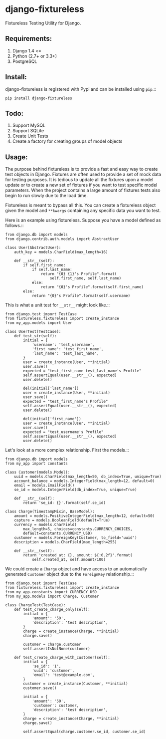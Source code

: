 django-fixtureless
====================

Fixtureless Testing Utility for Django.

Requirements:
-----------------

1. Django 1.4 <=
2. Python (2.7+ or 3.3+)
3. PostgreSQL

Install:
-----------------

django-fixtureless is registered with Pypi and can be installed using `pip`.::

    pip install django-fixtureless


Todo:
-----------------

1. Support MySQL
2. Support SQLite
3. Create Unit Tests
4. Create a factory for creating groups of model objects


Usage:
-----------------

The purpose behind fixtureless is to provide a fast and easy way to create test objects in Django.  Fixtures are
often used to provide a set of mock data for testing purposes.  It is tedious to update all the fixtures upon a
model update or to create a new set of fixtures if you want to test specific model parameters.  When the
project contains a large amount of fixtures tests also begin to run slowly due to the load time.

Fixtureless is meant to bypass all this.  You can create a fixtureless object given the model and `**kwargs`
containing any specific data you want to test.

Here is an example using fixtureless.  Suppose you have a model defined as follows.::

    from django.db import models
    from django.contrib.auth.models import AbstractUser

    class User(AbstractUser):
        auth_key = models.CharField(max_length=16)
    
        def __str__(self):
            if self.first_name:
                if self.last_name:
                    return "{0} {1}'s Profile".format(
                        self.first_name, self.last_name)
                else:
                    return "{0}'s Profile".format(self.first_name)
            else:
                return "{0}'s Profile".format(self.username)


This is what a unit test for `__str__` might look like.::

    from django.test import TestCase
    from fixtureless.fixtureless import create_instance
    from my_app.models import User

    class UserTest(TestCase):
        def test_str(self):
            initial = {
                'username': 'test_username',
                'first_name': 'test_first_name',
                'last_name': 'test_last_name',
            }
            user = create_instance(User, **initial)
            user.save()
            expected = "test_first_name test_last_name's Profile"
            self.assertEqual(user.__str__(), expected)
            user.delete()
    
            del(initial['last_name'])
            user = create_instance(User, **initial)
            user.save()
            expected = "test_first_name's Profile"
            self.assertEqual(user.__str__(), expected)
            user.delete()
    
            del(initial['first_name'])
            user = create_instance(User, **initial)
            user.save()
            expected = "test_username's Profile"
            self.assertEqual(user.__str__(), expected)
            user.delete()


Let's look at a more complex relationship.  First the models.::

    from django.db import models
    from my_app import constants

    class Customer(models.Model):
        uuid = models.CharField(max_length=50, db_index=True, unique=True)
        account_balance = models.IntegerField(max_length=12, default=0)
        email = models.EmailField()
        se_id = models.IntegerField(db_index=True, unique=True)

        def __str__(self):
            return 'se_id: {}'.format(self.se_id)

    class Charge(TimestampMixin, BaseModel):
        amount = models.PositiveIntegerField(max_length=12, default=50)
        capture = models.BooleanField(default=True)
        currency = models.CharField(
            max_length=5, choices=constants.CURRENCY_CHOICES,
            default=constants.CURRENCY_USD)
        customer = models.ForeignKey(Customer, to_field='uuid')
        description = models.CharField(max_length=255)

        def __str__(self):
            return 'created_at: {}, amount: ${:0.2f}'.format(
                self.created_at, self.amount/100)
    

We could create a `Charge` object and have access to an automatically generated `Customer` object
due to the `ForeignKey` relationship.::

    from django.test import TestCase
    from fixtureless.fixtureless import create_instance
    from my_app.constants import CURRENCY_USD
    from my_app.models import Charge, Customer

    class ChargeTest(TestCase):
        def test_create_charge_only(self):
            initial = {
                'amount': '50',
                'description': 'test description',
            }
            charge = create_instance(Charge, **initial)
            charge.save()
            
            customer = charge.customer
            self.assertIsNotNone(customer)

        def test_create_charge_with_customer(self):
            initial = {
                'se_id': '1',
                'uuid': 'customer',
                'email': 'test@example.com',
            }
            customer = create_instance(Customer, **initial)
            customer.save()
            
            initial = {
                'amount': '50',
                'customer': customer,
                'description': 'test description',
            }
            charge = create_instance(Charge, **initial)
            charge.save()
            
            self.assertEqual(charge.customer.se_id, customer.se_id)
            


